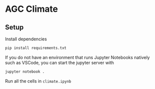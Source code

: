 # AGC Climate

## Setup

Install dependencies

```bash
pip install requirements.txt
```

If you do not have an environment that runs Jupyter Notebooks natively such as VSCode, you can start the jupyter server with

```bash
jupyter notebook .
```

Run all the cells in `climate.ipynb`
